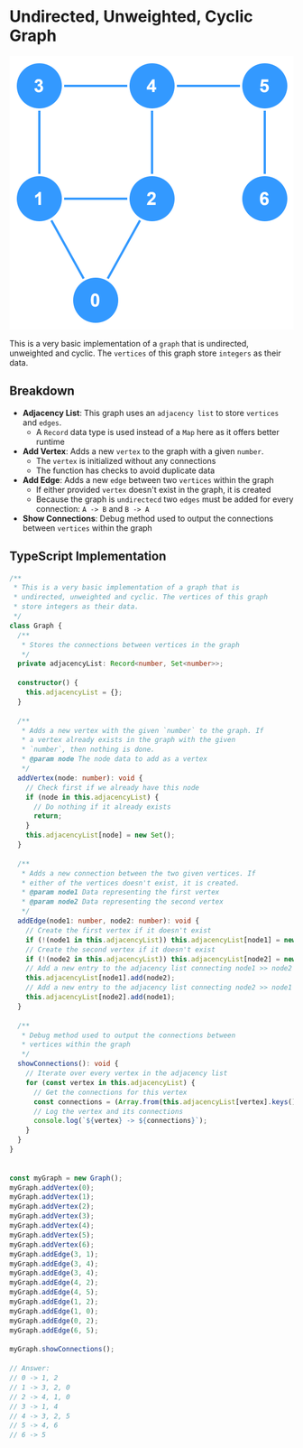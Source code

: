 # Undirected, Unweighted, Cyclic Graph

![undirected-unweighted-cyclic-graph.svg](../_images/undirected-unweighted-cyclic-graph.svg)

This is a very basic implementation of a `graph` that is undirected, unweighted and cyclic. The `vertices` of this graph store `integers` as their data.


## Breakdown

- **Adjacency List**: This graph uses an `adjacency list` to store `vertices` and `edges`.
  - A `Record` data type is used instead of a `Map` here as it offers better runtime
- **Add Vertex**: Adds a new `vertex` to the graph with a given `number`.
  - The `vertex` is initialized without any connections
  - The function has checks to avoid duplicate data
- **Add Edge**: Adds a new `edge` between two `vertices` within the graph
  - If either provided `vertex` doesn't exist in the graph, it is created
  - Because the graph is `undirectecd` two `edges` must be added for every connection: `A -> B` and `B -> A`
- **Show Connections**: Debug method used to output the connections between `vertices` within the graph

## TypeScript Implementation

```ts
/**
 * This is a very basic implementation of a graph that is
 * undirected, unweighted and cyclic. The vertices of this graph
 * store integers as their data.
 */
class Graph {
  /**
   * Stores the connections between vertices in the graph
   */
  private adjacencyList: Record<number, Set<number>>;

  constructor() {
    this.adjacencyList = {};
  }

  /**
   * Adds a new vertex with the given `number` to the graph. If
   * a vertex already exists in the graph with the given
   * `number`, then nothing is done.
   * @param node The node data to add as a vertex
   */
  addVertex(node: number): void {
    // Check first if we already have this node
    if (node in this.adjacencyList) {
      // Do nothing if it already exists
      return;
    }
    this.adjacencyList[node] = new Set();
  }

  /**
   * Adds a new connection between the two given vertices. If
   * either of the vertices doesn't exist, it is created.
   * @param node1 Data representing the first vertex
   * @param node2 Data representing the second vertex
   */
  addEdge(node1: number, node2: number): void {
    // Create the first vertex if it doesn't exist
    if (!(node1 in this.adjacencyList)) this.adjacencyList[node1] = new Set();
    // Create the second vertex if it doesn't exist
    if (!(node2 in this.adjacencyList)) this.adjacencyList[node2] = new Set();
    // Add a new entry to the adjacency list connecting node1 >> node2
    this.adjacencyList[node1].add(node2);
    // Add a new entry to the adjacency list connecting node2 >> node1
    this.adjacencyList[node2].add(node1);
  }

  /**
   * Debug method used to output the connections between
   * vertices within the graph
   */
  showConnections(): void {
    // Iterate over every vertex in the adjacency list
    for (const vertex in this.adjacencyList) {
      // Get the connections for this vertex
      const connections = (Array.from(this.adjacencyList[vertex].keys()).join(", "));
      // Log the vertex and its connections
      console.log(`${vertex} -> ${connections}`);
    }
  }
}


const myGraph = new Graph();
myGraph.addVertex(0);
myGraph.addVertex(1);
myGraph.addVertex(2);
myGraph.addVertex(3);
myGraph.addVertex(4);
myGraph.addVertex(5);
myGraph.addVertex(6);
myGraph.addEdge(3, 1);
myGraph.addEdge(3, 4);
myGraph.addEdge(3, 4);
myGraph.addEdge(4, 2);
myGraph.addEdge(4, 5);
myGraph.addEdge(1, 2);
myGraph.addEdge(1, 0);
myGraph.addEdge(0, 2);
myGraph.addEdge(6, 5);

myGraph.showConnections();

// Answer:
// 0 -> 1, 2
// 1 -> 3, 2, 0
// 2 -> 4, 1, 0
// 3 -> 1, 4   
// 4 -> 3, 2, 5
// 5 -> 4, 6   
// 6 -> 5  
```